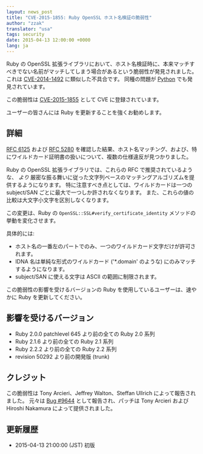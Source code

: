 ```yaml
---
layout: news_post
title: "CVE-2015-1855: Ruby OpenSSL ホスト名検証の脆弱性"
author: "zzak"
translator: "usa"
tags: security
date: 2015-04-13 12:00:00 +0000
lang: ja
---
```


Ruby の OpenSSL 拡張ライブラリにおいて、ホスト名検証時に、本来マッチすべきでない名前がマッチしてしまう場合があるという脆弱性が発見されました。
これは [CVE-2014-1492][CVE-2014-1492] に類似した不具合です。
同種の問題が [Python][python-hostname-bug] でも発見されています。

この脆弱性は [CVE-2015-1855][CVE-2015-1855] として CVE に登録されています。

ユーザーの皆さんには Ruby を更新することを強くお勧めします。

## 詳細

[RFC 6125][RFC-6125] および [RFC 5280][RFC-5280] を確認した結果、ホスト名マッチング、および、特にワイルドカード証明書の扱いについて、複数の仕様違反が見つかりました。

Ruby の OpenSSL 拡張ライブラリでは、これらの RFC で推奨されているような、 _より_ 厳密な振る舞いに従った文字列ベースのマッチングアルゴリズムを提供するようになります。
特に注意すべき点としては、ワイルドカードは一つの subject/SAN ごとに最大で一つしか許されなくなります。
また、これらの値の比較は大文字小文字を区別しなくなります。

この変更は、Ruby の `OpenSSL::SSL#verify_certificate_identity` メソッドの挙動を変化させます。

具体的には:

* ホスト名の一番左のパートでのみ、一つのワイルドカード文字だけが許可されます。
* IDNA 名は単純な形式のワイルドカード ('\*.domain' のような) にのみマッチするようになります。
* subject/SAN に使える文字は ASCII の範囲に制限されます。

この脆弱性の影響を受けるバージョンの Ruby を使用しているユーザーは、速やかに Ruby を更新してください。

## 影響を受けるバージョン

* Ruby 2.0.0 patchlevel 645 より前の全ての Ruby 2.0 系列
* Ruby 2.1.6 より前の全ての Ruby 2.1 系列
* Ruby 2.2.2 より前の全ての Ruby 2.2 系列
* revision 50292 より前の開発版 (trunk)

## クレジット

この脆弱性は Tony Arcieri、Jeffrey Walton、Steffan Ullrich によって報告されました。
元々は [Bug #9644][Bug-9644] として報告され、パッチは Tony Arcieri および Hiroshi Nakamura によって提供されました。

## 更新履歴

* 2015-04-13 21:00:00 (JST) 初版

[CVE-2014-1492]: https://bugzilla.mozilla.org/show_bug.cgi?id=903885
[python-hostname-bug]: https://bugs.python.org/issue17997
[CVE-2015-1855]: http://cve.mitre.org/cgi-bin/cvename.cgi?name=CVE-2015-1855
[RFC-6125]: https://tools.ietf.org/html/rfc6125
[RFC-5280]: https://tools.ietf.org/html/rfc5280
[Bug-9644]: https://bugs.ruby-lang.org/issues/9644
